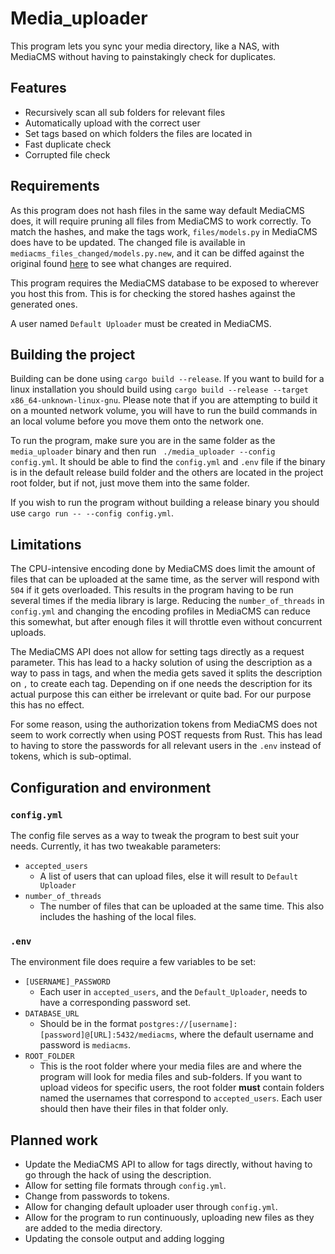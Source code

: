 # Media_uploader

This program lets you sync your media directory, like a NAS, with MediaCMS without having to painstakingly check for
duplicates.

## Features

- Recursively scan all sub folders for relevant files
- Automatically upload with the correct user
- Set tags based on which folders the files are located in
- Fast duplicate check
- Corrupted file check

## Requirements

As this program does not hash files in the same way default MediaCMS does, it will require pruning all files from
MediaCMS to work correctly. To match the hashes, and make the tags work, `files/models.py` in MediaCMS does have to be
updated. The changed file is available in `mediacms_files_changed/models.py.new`, and it can be diffed against the original
found [here](https://github.com/mediacms-io/mediacms/blob/main/files/models.py) to see what changes are required.

This program requires the MediaCMS database to be exposed to wherever you host this from. This is for checking the
stored
hashes against the generated ones.

A user named `Default Uploader` must be created in MediaCMS.

## Building the project

Building can be done using `cargo build --release`. If you want
to build for a linux installation you should build using `cargo build --release --target x86_64-unknown-linux-gnu`.
Please note that if you are attempting to build it on a mounted network volume, you will have to run the build commands in
an local volume before you move them onto the network one.

To run the program, make sure you are in the same folder as the `media_uploader` binary and then run `
./media_uploader --config config.yml`. It should be able to find the `config.yml` and `.env` file if the binary is
in the default release build folder and the others are located in the project root folder, but if not, just move them
into the same folder. 

If you wish to run the program without building a release binary you should use `cargo run -- --config config.yml`.

## Limitations

The CPU-intensive encoding done by MediaCMS does limit the amount of files that can be uploaded at the same time, as the
server will respond with `504` if it gets overloaded. This results in the program having to be run several times if
the media library is large. Reducing the `number_of_threads` in `config.yml` and changing the encoding profiles in MediaCMS can reduce this somewhat, but after enough
files it will throttle even without concurrent uploads.

The MediaCMS API does not allow for setting tags directly as a request parameter. This has lead to a hacky solution of
using the description as a way to pass in tags, and when the media gets saved it splits the description on `,` to create
each tag. Depending on if one needs the description for its actual purpose this can either be irrelevant or quite bad.
For our purpose this has no effect.

For some reason, using the authorization tokens from MediaCMS does not seem to work correctly when using POST requests
from Rust. This has lead to having to store the passwords for all relevant users in the `.env` instead of tokens, which
is sub-optimal.

## Configuration and environment

### `config.yml`

The config file serves as a way to tweak the program to best suit your needs. Currently, it has two tweakable
parameters:

- `accepted_users`
    - A list of users that can upload files, else it will result to `Default Uploader`
- `number_of_threads`
    - The number of files that can be uploaded at the same time. This also includes the hashing of the local files.

### `.env`

The environment file does require a few variables to be set:

- `[USERNAME]_PASSWORD`
    - Each user in `accepted_users`, and the `Default_Uploader`, needs to have a corresponding password set.
- `DATABASE_URL`
    - Should be in the format `postgres://[username]:[password]@[URL]:5432/mediacms`, where the default username and
      password is `mediacms`.
- `ROOT_FOLDER`
    - This is the root folder where your media files are and where the program will look for media files and
      sub-folders.
      If you want to upload videos for specific users, the root folder **must** contain folders named the usernames that
      correspond to `accepted_users`. Each user should then have their files in that folder only.

## Planned work

- Update the MediaCMS API to allow for tags directly, without having to go through the hack of using the description.
- Allow for setting file formats through `config.yml`.
- Change from passwords to tokens.
- Allow for changing default uploader user through `config.yml`.
- Allow for the program to run continuously, uploading new files as they are added to the media directory.
- Updating the console output and adding logging
